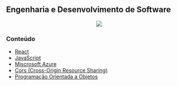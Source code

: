 

## Engenharia e Desenvolvimento de Software

<div align="center">
    <img src="https://media2.giphy.com/media/v1.Y2lkPTc5MGI3NjExd3JwenZ2bG50ZHIyeWJ6bDVqNHRleHFiMnZ5ZWc1OHliMzZtdGF3ZCZlcD12MV9pbnRlcm5hbF9naWZfYnlfaWQmY3Q9Zw/f3iwJFOVOwuy7K6FFw/giphy.gif">
    </div>

### Conteúdo
- [React](React/main.md)
- [JavaScript](JavaScript/main.md)
- [Miscrosoft Azure](/azure/main.md)
- [Cors (Cross-Origin Resource Sharing)](/Cors/main.md)
- [Programação Orientada a Objetos](poo/main.md)